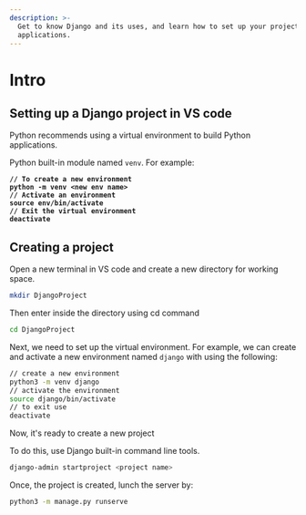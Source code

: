 ```yaml
---
description: >-
  Get to know Django and its uses, and learn how to set up your projects and
  applications.
---
```


# Intro

## Setting up a Django project in VS code

Python recommends using a virtual environment to build Python applications.

Python built-in module named `venv`. For example:

<pre class="language-bash"><code class="lang-bash"><strong>// To create a new environment
</strong><strong>python -m venv &#x3C;new env name>
</strong><strong>// Activate an environment
</strong><strong>source env/bin/activate
</strong><strong>// Exit the virtual environment
</strong><strong>deactivate
</strong></code></pre>

## Creating a project



Open a new terminal in VS code and create a new directory for working space.

```bash
mkdir DjangoProject
```

Then enter inside the directory using cd command

```bash
cd DjangoProject
```

Next, we need to set up the virtual environment. For example, we can create and activate a new environment named `django` with using the following:

```bash
// create a new environment
python3 -m venv django
// activate the environment
source django/bin/activate
// to exit use
deactivate
```

Now, it's ready to create a new project

To do this, use Django built-in command line tools.

```bash
django-admin startproject <project name>
```

Once, the project is created, lunch the server by:

```bash
python3 -m manage.py runserve
```
